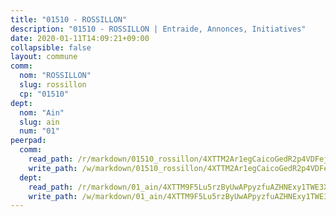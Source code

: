 ```yaml
---
title: "01510 - ROSSILLON"
description: "01510 - ROSSILLON | Entraide, Annonces, Initiatives"
date: 2020-01-11T14:09:21+09:00
collapsible: false
layout: commune
comm:
  nom: "ROSSILLON"
  slug: rossillon
  cp: "01510"
dept:
  nom: "Ain"
  slug: ain
  num: "01"
peerpad:
  comm:
    read_path: /r/markdown/01510_rossillon/4XTTM2Ar1egCaicoGedR2p4VDFejhQU8EUJuexWeDtw8M7SQU
    write_path: /w/markdown/01510_rossillon/4XTTM2Ar1egCaicoGedR2p4VDFejhQU8EUJuexWeDtw8M7SQU-K3TgUbPiExSt1RuqP74qgHUcTQhnygm11WrJDai76uQZY5Dnp2GDjMNiN1nTCLFMfcnSTwfcp29zQCm48JjHTG1VzjTDwmqXLALkMfqLzdqsKrQaydeokuejvcpEqivUHEofwzt4
  dept:
    read_path: /r/markdown/01_ain/4XTTM9F5Lu5rzByUwAPpyzfuAZHNExy1TWE3X3wiTrPFfiAJr
    write_path: /w/markdown/01_ain/4XTTM9F5Lu5rzByUwAPpyzfuAZHNExy1TWE3X3wiTrPFfiAJr-K3TgUnxzeFoJA4CB58vXNvKXURJneTNZHUsypAQGicGiZu7AS2sPbjspGpj7s3MmMv58YhkLaSUMQMHaiKAfoMv6wF36Urxbqqh8MmnXpnKkbVhnAishABEkMRAiyAt8GGJ1Jer2
---
```


